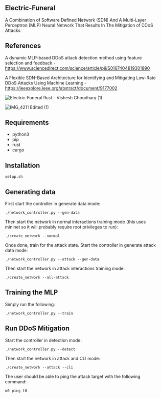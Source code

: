 ## Electric-Funeral

A Combination of Software Defined Network (SDN) And A Multi-Layer Perceptron (MLP) Neural Network That Results In The
Mitigation of DDoS Attacks.

## References 
A dynamic MLP-based DDoS attack detection method using feature selection and feedback - https://www.sciencedirect.com/science/article/pii/S0167404819301890

A Flexible SDN-Based Architecture for Identifying and Mitigating Low-Rate DDoS Attacks Using Machine Learning - https://ieeexplore.ieee.org/abstract/document/9177002

![Electric-Funeral Rust - Vishesh Choudhary (1)](https://user-images.githubusercontent.com/36515357/131664283-1ebf89bf-3fc0-4b4d-9d14-e1a909edd1f3.png)

![IMG_4211 Edited (1)](https://user-images.githubusercontent.com/36515357/131669989-38a23255-b0c5-44c2-9fe5-dfa22c4e5eb8.png)

## Requirements
- python3
- pip
- rust
- cargo

## Installation
```
setup.sh
```

## Generating data
First start the controller in generate data mode:
```
./network_controller.py --gen-data
```

Then start the network in normal interactions training mode (this uses mininet
so it will probably require root privileges to run):
```
./create_network --normal
```

Once done, train for the attack state. Start the controller in generate attack
data mode:
```
./network_controller.py --attack --gen-data
```

Then start the network in attack interactions training mode:
```
./create_network --all-attack
```

## Training the MLP
Simply run the following:
```
./network_controller.py --train
```

## Run DDoS Mitigation
Start the controller in detection mode:
```
./network_controller.py --detect
```

Then start the network in attack and CLI mode:
```
./create_network --attack --cli
```

The user should be able to ping the attack target with the following command:
```
u0 ping t0
```
